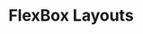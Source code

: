 ---
title: FlexBox Layouts

slides: 

  - content: |

      # FlexBox Layouts
      _The CSS3 answer to floats_

      
  - content: |

      We've already used a flex layout for the header,
      and now we'll explore what it is and how it works.

  - content: |

      The `display` values you may be familiar with 
      are inline, block, inline-block, and none.

  - content: |

      CSS3 introduces some new display values, 
      one of which is the mighty **flex**.

  - content: |

      Setting `display: flex` on a container 
      allows us to do fancy sizing on its children.


  - content: |

      ![FlexBox Layout Examples](https://css-tricks.com/wp-content/uploads/2014/05/align-items.svg)

      Here are a few examples of layouts
      you can easily achieve using flexbox.

      Image credit [CSS Tricks](https://css-tricks.com/snippets/css/a-guide-to-flexbox/)

  - content: |

      In the "old days", layouts like these were achieved 
      (with difficulty) using inline-block elements or floats.

  - content: |

      In this chapter we will explore flexbox as a 
      developer and mobile friendly option for layout.










  - content: |

      ## Columns

      We can use flexbox to arrange elements 
      in a responsive horizontal layout.


  - content: |

      Columns should never contain so much text 
      that you can't view the whole thing at once.


  - content: |

      We will create some panels advertising
      the various content on our site.


  - content: |

      In your `home` page, create a new container,
      with the extra class `panel-links`.

      ```html
      <div class="container">
          <h1>Hello!</h1>
      </div>

      <div class="panel-links container">
          
      </div>
      ```

  - content: |

      Inside the new container, add three links:

      ```html
      <div class="panel-links container">

          <a href="/shop.html">
            <h2>Online Shop</h2>
            <p>
              Browse the yummy treats we have to offer
              before you come by for a visit.
            </p>
          </a>

          <a href="/gallery.html">
            <h2>Photo Gallery</h2>
            <p>
              See photos of our space and our food so
              you feel at home even before you arrive.
          </a>

          <a href="/contact.html">
            <h2>Visit Us</h2>
            <p>
              Find our address and open hours, we'd love
              to see you. You can even give us a call.
          </a>

      </div>
      ```


  - content: |

      In your stylesheet, create a style
      for the panel links:

      ```css
      .panel-links a {
        display: block;
        text-decoration: none;
        color: black;
        text-align: center;
        background-color: white;
        border: 1px solid #333;
        border-radius: 3px;
        padding: 20px;
      }

      .panel-links a:hover {
        background-color: lightblue;
      }
      ```

  - content: |

      To lay out the panels horizontally,
      use `display: flex` on the parent.

      ```css
      .panel-links {
        display: flex;
        align-content: space-between;
      }

      .panel-links a {
        display: block;
        text-decoration: none;
        color: black;
        text-align: center;
        background-color: white;
        border: 1px solid #333;
        border-radius: 3px;
        padding: 20px;
      }

      .panel-links a:hover {
        background-color: lightblue;
      }
      ```

  - content: |

      We can add spacing between using margins:

      ```css
      .panel-links a {
        display: block;
        text-decoration: none;
        color: black;
        text-align: center;
        background-color: white;
        border: 1px solid #333;
        border-radius: 3px;
        padding: 20px;
        margin-right: 20px;
      }
      ```

  - content: |

      And we can remove the margin from
      the last panel using a pseudo selector.

      ```css
      .panel-links a:last-of-type {
        margin-right: 0;
      }
      ```











  - content: |

      ## Challenge: Two-Column Layout

      Use flexbox to add a Google Map beside
      contact information on your `contact` page.










---